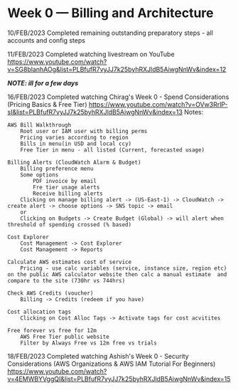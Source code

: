 # Week 0 — Billing and Architecture

10/FEB/2023
Completed remaining outstanding preparatory steps - all accounts and config steps

11/FEB/2023
Completed watching livestream on YouTube
https://www.youtube.com/watch?v=SG8blanhAOg&list=PLBfufR7vyJJ7k25byhRXJldB5AiwgNnWv&index=12

***NOTE: ill for a few days***

16/FEB/2023 
Completed watching Chirag's Week 0 - Spend Considerations (Pricing Basics & Free Tier)
https://www.youtube.com/watch?v=OVw3RrlP-sI&list=PLBfufR7vyJJ7k25byhRXJldB5AiwgNnWv&index=13
Notes:

    AWS Bill Walkthrough
        Root user or IAM user with billing perms
        Pricing varies according to region
        Bills in menu(in USD and local ccy)
        Free Tier in menu - all listed (Current, forecasted usage)

    Billing Alerts (CloudWatch Alarm & Budget)
        Billing preference menu
        Some options
            PDF invoice by email
            Fre tier usage alerts
            Receive billing alerts
        Clicking on manage billing alert -> (US-East-1) -> CloudWatch -> create alert -> choose options -> SNS topic -> email
        or
        Clicking on Budgets -> Create Budget (Global) -> will alert when threshold of spending crossed (% based)
        
    Cost Explorer
        Cost Management -> Cost Explorer
        Cost Management -> Reports

    Calculate AWS estimates cost of service
        Pricing - use calc variables (service, instance size, region etc) on the public AWS calculator website then calc a manual estimate 	and compare to the site (730hr vs 744hrs)

    Check AWS Credits (voucher)
        Billing -> Credits (redeem if you have)

    Cost allocation tags
        Clicking on Cost Alloc Tags -> Activate tags for cost acvitites

    Free forever vs free for 12m
        AWS Free Tier public website
        Filter by Always Free vs 12m free vs trials

18/FEB/2023
Completed watching Ashish's Week 0 - Security Considerations (AWS Organizations & AWS IAM Tutorial For Beginners)
https://www.youtube.com/watch?v=4EMWBYVggQI&list=PLBfufR7vyJJ7k25byhRXJldB5AiwgNnWv&index=15


